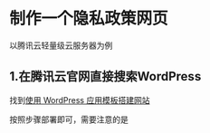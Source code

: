 # 制作一个隐私政策网页

以腾讯云轻量级云服务器为例


## 1.在腾讯云官网直接搜索WordPress

找到[使用 WordPress 应用模板搭建网站](https://cloud.tencent.com/document/product/1207/45117)

按照步骤部署即可，需要注意的是

